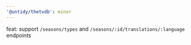 ```yaml
---
'@untidy/thetvdb': minor
---
```


feat: support `/seasons/types` and `/seasons/:id/translations/:language` endpoints
